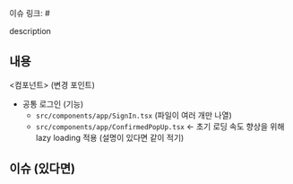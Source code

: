 이슈 링크: #

description

## 내용

<컴포넌트> (변경 포인트)

- 공통 로그인 (기능)
  - `src/components/app/SignIn.tsx` (파일이 여러 개만 나열)
  - `src/components/app/ConfirmedPopUp.tsx` <- 초기 로딩 속도 향상을 위해 lazy loading 적용 (설명이 있다면 같이 적기)

## 이슈 (있다면)
